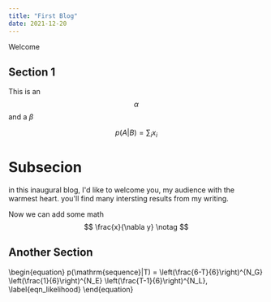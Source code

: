 ```yaml
---
title: "First Blog"
date: 2021-12-20
---
```


Welcome

## Section 1

This is an $$\alpha$$ and a $\beta$

$$p(A|B) = \sum_i x_i$$

# Subsecion 
in this inaugural blog, I'd like to welcome you, my audience with the warmest heart. you'll find many intersting results from my writing.

Now we can add some math
$$ \frac{x}{\nabla y} \notag
$$

## Another Section
\begin{equation}
p(\mathrm{sequence}|T) = \left(\frac{6-T}{6}\right)^{N_G} \left(\frac{1}{6}\right)^{N_E} \left(\frac{T-1}{6}\right)^{N_L},
\label{eqn_likelihood}
\end{equation}
